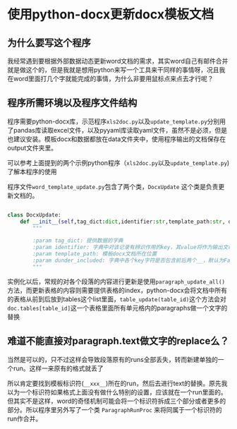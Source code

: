 # 使用python-docx更新docx模板文档

## 为什么要写这个程序

我经常遇到要根据外部数据动态更新word文档的需求，其实word自己有邮件合并就是做这个的，但是我就是想用python来写一个工具来干同样的事情呀，况且我在word里面打几个字就能完成的事情，为什么非要用鼠标点来点去才行呢？

## 程序所需环境以及程序文件结构

程序需要python-docx库，示范程序`xls2doc.py`以及`update_template.py`分别用了pandas库读取excel文件，以及pyyaml库读取yaml文件，虽然不是必须，但是也建议安装。模板docx和数据都放在data文件夹中，使用程序输出的文档保存在output文件夹里。

可以参考上面提到的两个示例python程序（`xls2doc.py`以及`update_template.py`)了解本程序的使用

程序文件`word_template_update.py`包含了两个类，`DocxUpdate` 这个类是负责更新文档的。

```python

class DocxUpdate:
    def __init__(self,tag_dict:dict,identifier:str,template_path:str, dunder_included:bool=False):
        """

        :param tag_dict: 提供数据的字典
        :param identifier: 字典中对该记录有辨识作用的key，其value将作为输出文档的文件名
        :param template_path: 模板docx文档所在位置
        :param dunder_included: 字典中各个key字符是否包含前后两个__，默认为False
        """
```

实例化以后，常规的对各个段落的内容进行更新是使用`paragraph_update_all()`方法，而更新表格的内容则需要提供表格的index，python-docx会将文档中所有的表格从前到后放到tables这个list里面，`table_update(table_id)`这个方法会对`doc.tables[table_id]`这一个表格里面所有单元格内的paragraphs做一个文字的替换

## 难道不能直接对paragraph.text做文字的replace么？

当然是可以的，只不过这样会导致段落原有的runs全部丢失，转而新建单独的一个run。这样一来原有的格式就丢了

所以肯定要找到模板标识符(`__xxx__`)所在的run，然后去进行text的替换。原先我以为一个标识符如果格式上面没有做什么特别的设置，应该就在一个run里面的。但其实不是这样，word的奇怪机制可能会将一个标识符拆成三个部分或者更多的部分。所以程序里另外写了一个类 `ParagraphRunProc` 来将同属于一个标识符的run作合并。